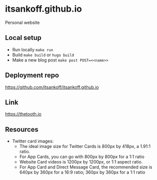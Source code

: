 # itsankoff.github.io

Personal website

## Local setup
* Run locally `make run`
* Build `make build` or `hugo build`
* Make a new blog post `make post POST=<<name>>`

## Deployment repo
https://github.com/itsankoff/itsankoff.github.io

## Link
https://thetooth.io

## Resources
* Twitter card images:
    * The ideal image size for Twitter Cards is 800px by 418px, a 1.91:1 ratio.
    * For App Cards, you can go with 800px by 800px for a 1:1 ratio
    * Website Card videos is 1200px by 1200px, or 1:1 aspect ratio.
    * For App Card and Direct Message Card, the recommended size is 640px by 360px for a 16:9 ratio; 360px by 360px for a 1:1 ratio
